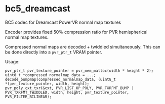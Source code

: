 # bc5_dreamcast
BC5 codec for Dreamcast PowerVR normal map textures

Encoder provides fixed 50% compression ratio for PVR hemispherical normal map textures.

Compressed normal maps are decoded + twiddled simultaneously. This can be done directly into a `pvr_ptr_t` VRAM pointer.

Usage:

```
pvr_ptr_t pvr_texture_pointer = pvr_mem_malloc(width * height * 2);
uint8_t *compressed_normalmap_data = ...;
decode_bumpmap(compressed_normalmap_data, (uint8_t *)pvr_texture_pointer, width, height);
pvr_poly_cxt_txr(&cxt, PVR_LIST_OP_POLY, PVR_TXRFMT_BUMP | PVR_TXRFMT_TWIDDLED, width, height, pvr_texture_pointer, PVR_FILTER_BILINEAR);
```
